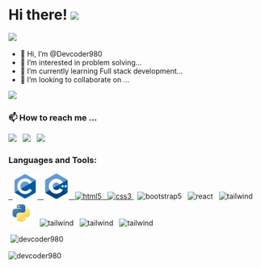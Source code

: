  # Hi there! <img src="https://github.com/TheDudeThatCode/TheDudeThatCode/blob/master/Assets/Hi.gif" width="35" />
![](https://camo.githubusercontent.com/992babdffd8c74a1502de375fbdf7e4d54773242/68747470733a2f2f6d656469612e67697068792e636f6d2f6d656469612f53576f536b4e36447854737a71494b4571762f67697068792e676966)
- 👋 Hi, I’m @Devcoder980
- 👀 I’m interested in problem solving...
- 🌱 I’m currently learning Full stack development...
- 💞️ I’m looking to collaborate on ...

![](https://komarev.com/ghpvc/?username=devcoder980)

### 📫 How to reach me ...
[<img src="https://github.com/sciencepal/sciencepal/blob/master/assets/discord-round.svg" width="3.5%"/>](https://discord.com/channels/@prabhudev#6694)  &nbsp; [<img src="https://img.icons8.com/color/48/000000/twitter.png" width="3.5%"/>](https://twitter.com/BindPrabhudevJK)  &nbsp; [<img src="https://img.icons8.com/color/48/000000/linkedin.png" width="3.5%"/>](https://www.linkedin.com/in/prabhudev-bind-773000250/) 
<!---
Devcoder980/Devcoder980 is a ✨ special ✨ repository because its `README.md` (this file) appears on your GitHub profile.
You can click the Preview link to take a look at your changes.
--->

<h3>Languages and Tools:</h3>
    <p>
        <a href="https://www.cprogramming.com/" target="_blank" rel="noreferrer">
          &nbsp;  <img src="https://raw.githubusercontent.com/devicons/devicon/master/icons/c/c-original.svg" alt="c"
                width="50" height="50" />
        </a>
        <a href="https://www.w3schools.com/cpp/" target="_blank" rel="noreferrer">
          &nbsp;  <img src="https://raw.githubusercontent.com/devicons/devicon/master/icons/cplusplus/cplusplus-original.svg"
                alt="cplusplus" width="50" height="50" />
        </a>
        <a href="https://www.w3schools.com/java/" target="_blank" rel="noreferrer">
          &nbsp;  <img src="https://logos-download.com/wp-content/uploads/2017/07/HTML5_badge.png" alt="html5" width="50"
               height="50" />
        </a>
        <a href="https://www.w3schools.com/html5/" target="_blank" rel="noreferrer">
           &nbsp; <img src="https://joshua-d-miller.com/assets/img/CSS.png" alt="css3" width="50" height="50" />
        </a>
         &nbsp; <img src="https://seeklogo.com/images/B/bootstrap-5-logo-85A1F11F4F-seeklogo.com.png" alt="bootstrap5" width="50" height="50" />
         &nbsp; <img src="https://th.bing.com/th/id/R.f81a6f373c244b1f70f4b7402b5ab372?rik=rbXh4ieLuKt%2bmA&riu=http%3a%2f%2flogos-download.com%2fwp-content%2fuploads%2f2016%2f09%2fReact_logo_logotype_emblem.png&ehk=QhGOkKcUKCU7FBQgHOajOiJqJBACUTD2Ni6LsfqzCEA%3d&risl=&pid=ImgRaw&r=0" alt="react"
                width="60" height="50" />
        &nbsp; <img src="https://mythinkpond.com/img/logo/tailwindcss-logo.png" alt="tailwind" width="70" height="50" />
        &nbsp; <img height="50" src="https://raw.githubusercontent.com/github/explore/80688e429a7d4ef2fca1e82350fe8e3517d3494d/topics/python/python.png">
        &nbsp; <img src="https://logos-download.com/wp-content/uploads/2016/10/Java_logo_icon.png" alt="tailwind" width="70" height="50" />
        &nbsp; <img src="https://logos-download.com/wp-content/uploads/2016/09/Node_logo_NodeJS.png" alt="tailwind" width="70" height="50" />
        &nbsp; <img src="https://1000marcas.net/wp-content/uploads/2021/06/MongoDB-Logo.png" alt="tailwind" width="90" height="70" />
 
 <p>&nbsp;<img align="center" src="https://github-readme-stats.vercel.app/api?username=devcoder980" alt="devcoder980" /></p>
<p><img align="center" src="https://github-readme-streak-stats.herokuapp.com/?user=devcoder980&" alt="devcoder980" /></p>
